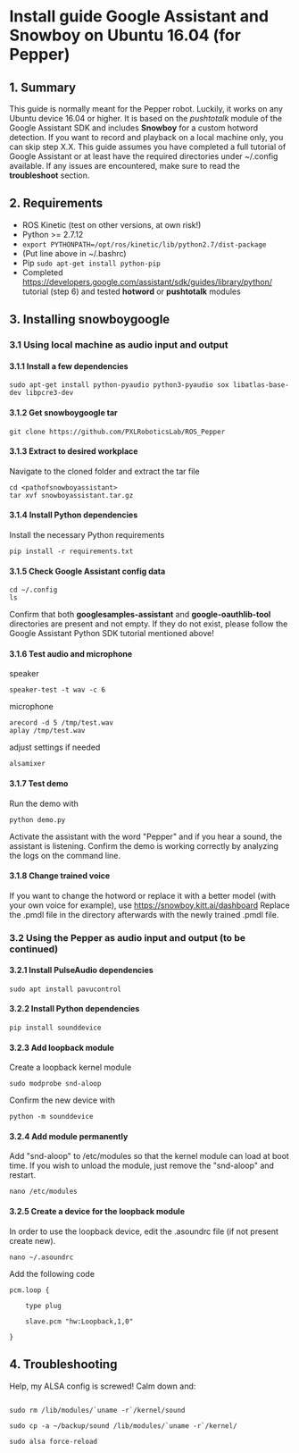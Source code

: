 # Install guide Google Assistant and Snowboy on Ubuntu 16.04 (for Pepper)

## 1. Summary

This guide is normally meant for the Pepper robot. Luckily, it works on any Ubuntu device 16.04 or higher. 
It is based on the *pushtotalk* module of the Google Assistant SDK and includes **Snowboy** for a custom hotword detection. 
If you want to record and playback on a local machine only, you can skip step X.X.  This guide assumes you have completed a 
full tutorial of Google Assistant or at least have the required directories under ~/.config available. If any issues are 
encountered, make sure to read the **troubleshoot** section. 

## 2. Requirements
- ROS Kinetic (test on other versions, at own risk!) 
- Python >= 2.7.12
- ``export PYTHONPATH=/opt/ros/kinetic/lib/python2.7/dist-package``
-  (Put line above in ~/.bashrc)
- Pip ``sudo apt-get install python-pip``
- Completed https://developers.google.com/assistant/sdk/guides/library/python/ tutorial (step 6) and tested **hotword** or **pushtotalk** modules

## 3. Installing snowboygoogle 

### 3.1 Using local machine as audio input and output

#### 3.1.1 Install a few dependencies 

``sudo apt-get install python-pyaudio python3-pyaudio sox libatlas-base-dev libpcre3-dev``

#### 3.1.2 Get snowboygoogle tar 

``git clone https://github.com/PXLRoboticsLab/ROS_Pepper``

#### 3.1.3 Extract to desired workplace

Navigate to the cloned folder and extract the tar file

```
cd <pathofsnowboyassistant>
tar xvf snowboyassistant.tar.gz
```

#### 3.1.4 Install Python dependencies

Install the necessary Python requirements

``pip install -r requirements.txt``

#### 3.1.5 Check Google Assistant config data

```
cd ~/.config
ls
```

Confirm that both **googlesamples-assistant** and **google-oauthlib-tool** directories are present and not empty.
If they do not exist, please follow the Google Assistant Python SDK tutorial mentioned above!

####  3.1.6 Test audio and microphone

speaker

``speaker-test -t wav -c 6``
 
microphone

```
arecord -d 5 /tmp/test.wav
aplay /tmp/test.wav
```

adjust settings if needed

``alsamixer``

#### 3.1.7 Test demo
Run the demo with 

``python demo.py``

Activate the assistant with the word "Pepper" and if you hear a sound, the assistant is listening. 
Confirm the demo is working correctly by analyzing the logs on the command line.

#### 3.1.8 Change trained voice

If you want to change the hotword or replace it with a better model (with your own voice for example), use https://snowboy.kitt.ai/dashboard
Replace the .pmdl file in the directory afterwards with the newly trained .pmdl file. 

### 3.2 Using the Pepper as audio input and output (to be continued) 

#### 3.2.1 Install PulseAudio dependencies

``sudo apt install pavucontrol``

#### 3.2.2 Install Python dependencies

``pip install sounddevice``

#### 3.2.3 Add loopback module 

Create a loopback kernel module 

``sudo modprobe snd-aloop``

Confirm the new device with 

``python -m sounddevice``

#### 3.2.4 Add module permanently 

Add "snd-aloop" to /etc/modules so that the kernel module can load at boot time.
If you wish to unload the module, just remove the "snd-aloop" and restart.

``nano /etc/modules``

#### 3.2.5 Create a device for the loopback module

In order to use the loopback device, edit the .asoundrc file (if not present create new). 

``nano ~/.asoundrc``

Add the following code 

```
pcm.loop {

    type plug
    
    slave.pcm "hw:Loopback,1,0"
    
}
```

## 4. Troubleshooting

Help, my ALSA config is screwed! Calm down and:

```

sudo rm /lib/modules/`uname -r`/kernel/sound

sudo cp -a ~/backup/sound /lib/modules/`uname -r`/kernel/

sudo alsa force-reload

```
